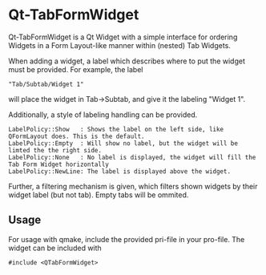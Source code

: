 # Qt-TabFormWidget
Qt-TabFormWidget is a Qt Widget with a simple interface for ordering Widgets in a Form Layout-like manner within (nested) Tab Widgets.

When adding a widget, a label which describes where to put the widget must be provided. For example, the label
```
"Tab/Subtab/Widget 1"
```
will place the widget in Tab->Subtab, and give it the labeling "Widget 1".

Additionally, a style of labeling handling can be provided.
```
LabelPolicy::Show   : Shows the label on the left side, like QFormLayout does. This is the default.
LabelPolicy::Empty  : Will show no label, but the widget will be limted the the right side.
LabelPolicy::None   : No label is displayed, the widget will fill the Tab Form Widget horizontally
LabelPolicy::NewLine: The label is displayed above the widget.
```

Further, a filtering mechanism is given, which filters shown widgets by their widget label (but not tab). Empty tabs will be ommited.

## Usage

For usage with qmake, include the provided pri-file in your pro-file. The widget can be included with
```
#include <QTabFormWidget>
```
